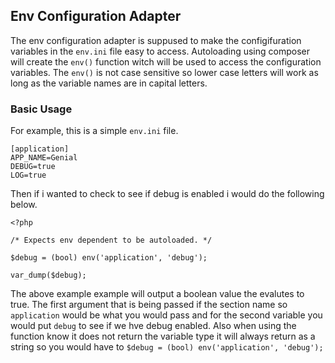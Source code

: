 ## Env Configuration Adapter
The env configuration adapter is suppused to make the configifuration variables in the `env.ini` file easy to access. Autoloading using composer will create the `env()` function witch will be used to access the configuration variables. The `env()` is not case sensitive so lower case letters will work as long as the variable names are in capital letters.

### Basic Usage
For example, this is a simple `env.ini` file.
```
[application]
APP_NAME=Genial
DEBUG=true
LOG=true
```
Then if i wanted to check to see if debug is enabled i would do the following below.
```
<?php

/* Expects env dependent to be autoloaded. */

$debug = (bool) env('application', 'debug');

var_dump($debug);
```
The above example example will output a boolean value the evalutes to true. The first argument that is being passed if the section name so `application` would be what you would pass and for the second variable you would put `debug` to see if we hve debug enabled. Also when using the function know it does not return the variable type it will always return as a string so you would have to `$debug = (bool) env('application', 'debug');`

